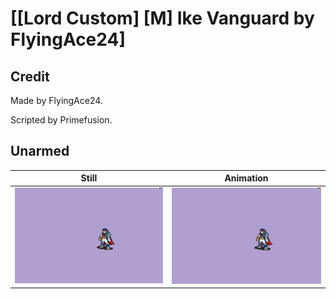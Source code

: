 # [\[Lord Custom\] \[M\] Ike Vanguard by FlyingAce24]

## Credit

Made by FlyingAce24.

Scripted by Primefusion.
	
## Unarmed

| Still | Animation |
| :---: | :-------: |
| ![Unarmed still](./Unarmed_000.png) | ![Unarmed animation](./Unarmed.gif) |
